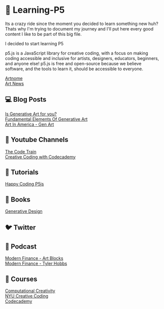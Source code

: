   # :art: Learning-P5

Its a crazy ride since the moment you decided to learn something new huh? Thats why I'm trying to document my journey and I'll put here every good content I like to be part of this big file. <br>

I decided to start learning P5<br>

p5.js is a JavaScript library for creative coding, with a focus on making coding accessible and inclusive for artists, designers, educators, beginners, and anyone else! p5.js is free and open-source because we believe software, and the tools to learn it, should be accessible to everyone. <br>

[Artnome](https://www.artnome.com/news/2018/8/8/generative-art-finds-its-prodigy) <br>
[Art News](https://www.artnews.com/list/art-in-america/features/generative-art-and-nfts-1234586572/zach-lieberman-blob-extrude-study/)  <br>




## :computer: Blog Posts <br>
[Is Generative Art for you?](https://towardsdatascience.com/is-generative-art-for-you-b1e1499945e6) <br>
[Fundamental Elements Of Generative Art](https://towardsdatascience.com/fundamental-elements-of-generative-art-11175f4741e5) <br>
[Art In America - Gen Art](https://www.artnews.com/art-in-america/features/generative-art-tools-flash-processing-neural-networks-1202674657/) <br>

## :movie_camera: Youtube Channels <br>
[The Code Train](https://www.youtube.com/channel/UCvjgXvBlbQiydffZU7m1_aw) <br>
[Creative Coding with Codecademy ](https://www.youtube.com/watch?v=vR06jWwfQ3I&list=PLFzsFUO-y0HBN4XSfV9JosFZixuTPX0HC) <br>

## :busts_in_silhouette: Tutorials <br>
[Happy Coding P5js](https://happycoding.io/tutorials/p5js/) <br>

## 📘 Books <br>
[Generative Design](https://papress.com/products/generative-design-revised-and-updated-edition-visualize-program-and-create-with-javascript-in-p5js) <br>

## :bird: Twitter <br>

## :microphone: Podcast
[Modern Finance - Art Blocks](https://modern.finance/episode/art-blocks-erick/) <br>
[Modern Finance - Tyler Hobbs](https://modern.finance/episode/tyler-hobbs/) <br>

## :pencil: Courses <br>

[Computational Creativity](https://www.kadenze.com/programs/generative-art-and-computational-creativity) <br>
[NYU Creative Coding](https://www.edx.org/course/creative-coding?index=undefined) <br>
[Codecademy](https://www.codecademy.com/courses/learn-p5js/articles/welcome-to-learn-p5-js#_=_) <br>

